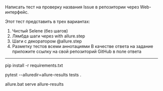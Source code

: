 Написать тест на проверку названия Issue в репозитории через Web-интерфейс.

Этот тест представить в трех вариантах:
1. Чистый Selene (без шагов)
2. Лямбда шаги через with allure.step
3. Шаги с декоратором @allure.step
4. Разметку тестов всеми аннотациями
В качестве ответа на задание приложите ссылку на свой репозиторий GitHub в поле ответа

---
pip install -r requirements.txt

pytest --alluredir=allure-results tests .

allure.bat serve allure-results
